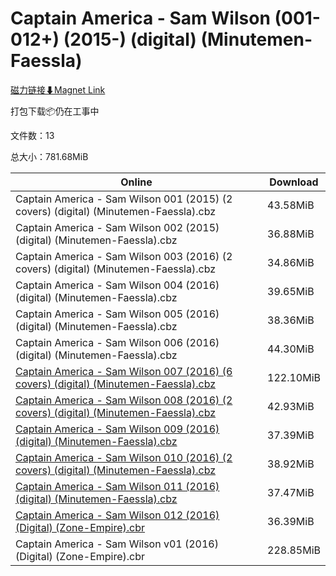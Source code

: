 # Captain America - Sam Wilson (001-012+) (2015-) (digital) (Minutemen-Faessla)

[磁力链接⬇Magnet Link](magnet:?xt=urn:btih:ae1e5440af57d96cdb07e0acf0c8ad49798d501e&dn=Captain%20America%20-%20Sam%20Wilson%20%28001-012%2B%29%20%282015-%29%20%28digital%29%20%28Minutemen-Faessla%29)

打包下载📦仍在工事中

文件数：13

总大小：781.68MiB

Online | Download
--- | ---
Captain America - Sam Wilson 001 (2015) (2 covers) (digital) (Minutemen-Faessla).cbz | 43.58MiB
Captain America - Sam Wilson 002 (2015) (digital) (Minutemen-Faessla).cbz | 36.88MiB
Captain America - Sam Wilson 003 (2016) (2 covers) (digital) (Minutemen-Faessla).cbz | 34.86MiB
Captain America - Sam Wilson 004 (2016) (digital) (Minutemen-Faessla).cbz | 39.65MiB
Captain America - Sam Wilson 005 (2016) (digital) (Minutemen-Faessla).cbz | 38.36MiB
Captain America - Sam Wilson 006 (2016) (digital) (Minutemen-Faessla).cbz | 44.30MiB
[Captain America - Sam Wilson 007 (2016) (6 covers) (digital) (Minutemen-Faessla).cbz](https://github.com/alicewish/markdown/blob/master/comic/Captain-America-Sam-Wilson-007-2016-6-covers-digital-Minutemen-Faessla-cbz.md) | 122.10MiB
[Captain America - Sam Wilson 008 (2016) (2 covers) (digital) (Minutemen-Faessla).cbz](https://github.com/alicewish/markdown/blob/master/comic/Captain-America-Sam-Wilson-008-2016-2-covers-digital-Minutemen-Faessla-cbz.md) | 42.93MiB
[Captain America - Sam Wilson 009 (2016) (digital) (Minutemen-Faessla).cbz](https://github.com/alicewish/markdown/blob/master/comic/Captain-America-Sam-Wilson-009-2016-digital-Minutemen-Faessla-cbz.md) | 37.39MiB
[Captain America - Sam Wilson 010 (2016) (2 covers) (digital) (Minutemen-Faessla).cbz](https://github.com/alicewish/markdown/blob/master/comic/Captain-America-Sam-Wilson-010-2016-2-covers-digital-Minutemen-Faessla-cbz.md) | 38.92MiB
[Captain America - Sam Wilson 011 (2016) (digital) (Minutemen-Faessla).cbz](https://github.com/alicewish/markdown/blob/master/comic/Captain-America-Sam-Wilson-011-2016-digital-Minutemen-Faessla-cbz.md) | 37.47MiB
[Captain America - Sam Wilson 012 (2016) (Digital) (Zone-Empire).cbr](https://github.com/alicewish/markdown/blob/master/comic/Captain-America-Sam-Wilson-012-2016-Digital-Zone-Empire-cbr.md) | 36.39MiB
Captain America - Sam Wilson v01 (2016) (Digital) (Zone-Empire).cbr | 228.85MiB